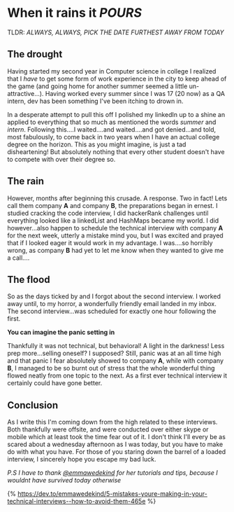 # When it rains it _POURS_

TLDR: _ALWAYS, ALWAYS, PICK THE DATE FURTHEST AWAY FROM TODAY_

## The drought

Having started my second year in Computer science in college I realized that I _have_ to get some form of work experience in the city to keep ahead of the game (and going home for another summer seemed a little un-attractive...). Having worked every summer since I was 17 (20 now) as a QA intern, dev has been something I've been itching to drown in.

In a desperate attempt to pull this off I polished my linkedIn up to a shine an applied to everything that so much as mentioned the words _summer_ and _intern_. Following this....I waited....and waited....and got denied...and told, most fabulously, to come back in two years when I have an actual college degree on the horizon. This as you might imagine, is just a tad disheartening! But absolutely nothing that every other student doesn't have to compete with over their degree so.

## The rain

However, months after beginning this crusade. A response. Two in fact! Lets call them company **A** and company **B**, the preparations began in ernest. I studied cracking the code interview, I did hackerRank challenges until everything looked like a linkedList and HashMaps became my world. I did however...also happen to schedule the technical interview with company **A** for the next week, utterly a mistake mind you, but I was excited and prayed that if I looked eager it would work in my advantage. I was....so horribly wrong, as company **B** had yet to let me know when they wanted to give me a call....

## The flood

So as the days ticked by and I forgot about the second interview. I worked away until, to my horror, a wonderfully friendly email landed in my inbox. The second interview...was scheduled for exactly one hour following the first.

**You can imagine the panic setting in**

Thankfully it was not technical, but behavioral! A light in the darkness! Less prep more...selling oneself? I supposed? Still, panic was at an all time high and that panic I fear absolutely showed to company **A**, while with company **B**, I managed to be so burnt out of stress that the whole wonderful thing flowed neatly from one topic to the next. As a first ever technical interview it certainly could have gone better.

## Conclusion

As I write this I'm coming down from the high related to these interviews. Both thankfully were offsite, and were conducted over either skype or mobile which at least took the time fear out of it. I don't think I'll every be as scared about a wednesday afternoon as I was today, but you have to make do with what you have. For those of you staring down the barrel of a loaded interview, I sincerely hope you escape my bad luck.

_P.S I have to thank [@emmawedekind](https://dev.to/emmawedekind) for her tutorials and tips, because I wouldnt have survived today otherwise_

{% https://dev.to/emmawedekind/5-mistakes-youre-making-in-your-technical-interviews--how-to-avoid-them-465e %}

